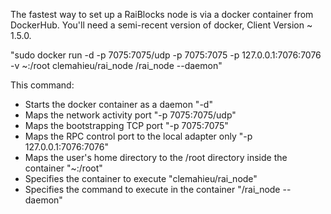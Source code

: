 The fastest way to set up a RaiBlocks node is via a docker container from DockerHub.  You'll need a semi-recent version of docker, Client Version ~ 1.5.0.

"sudo docker run -d -p 7075:7075/udp -p 7075:7075 -p 127.0.0.1:7076:7076 -v ~:/root clemahieu/rai_node /rai_node --daemon"

This command:
* Starts the docker container as a daemon "-d"
* Maps the network activity port "-p 7075:7075/udp"
* Maps the bootstrapping TCP port "-p 7075:7075"
* Maps the RPC control port to the local adapter only "-p 127.0.0.1:7076:7076"
* Maps the user's home directory to the /root directory inside the container "~:/root"
* Specifies the container to execute "clemahieu/rai_node"
* Specifies the command to execute in the container "/rai_node --daemon"